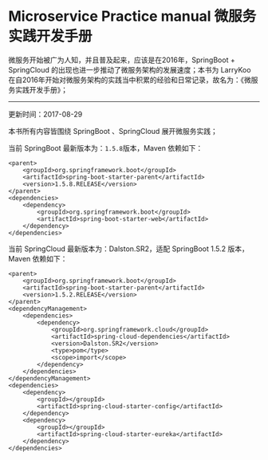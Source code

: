 # Microservice Practice manual 微服务实践开发手册

微服务开始被广为人知，并且普及起来，应该是在2016年，SpringBoot + SpringCloud 的出现也进一步推动了微服务架构的发展速度；本书为 LarryKoo 在自2016年开始对微服务架构的实践当中积累的经验和日常记录，故名为：《微服务实践开发手册》；

---

更新时间：2017-08-29

本书所有内容皆围绕 SpringBoot 、SpringCloud 展开微服务实践；

当前 SpringBoot 最新版本为：`1.5.8`版本，Maven 依赖如下：

```
<parent>
    <groupId>org.springframework.boot</groupId>
    <artifactId>spring-boot-starter-parent</artifactId>
    <version>1.5.8.RELEASE</version>
</parent>
<dependencies>
    <dependency>
        <groupId>org.springframework.boot</groupId>
        <artifactId>spring-boot-starter-web</artifactId>
    </dependency>
</dependencies>
```

当前 SpringCloud 最新版本为：Dalston.SR2，适配 SpringBoot 1.5.2 版本，Maven 依赖如下：

```
<parent>
    <groupId>org.springframework.boot</groupId>
    <artifactId>spring-boot-starter-parent</artifactId>
    <version>1.5.2.RELEASE</version>
</parent>
<dependencyManagement>
    <dependencies>
        <dependency>
            <groupId>org.springframework.cloud</groupId>
            <artifactId>spring-cloud-dependencies</artifactId>
            <version>Dalston.SR2</version>
            <type>pom</type>
            <scope>import</scope>
        </dependency>
    </dependencies>
</dependencyManagement>
<dependencies>
    <dependency>
        <groupId></groupId>
        <artifactId>spring-cloud-starter-config</artifactId>
    </dependency>
    <dependency>
        <groupId></groupId>
        <artifactId>spring-cloud-starter-eureka</artifactId>
    </dependency>
</dependencies>
```




